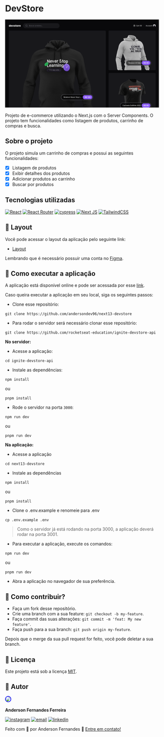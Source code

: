 # DevStore
![Home Screen](./home-screen.png)

Projeto de e-commerce utilizando o Next.js com o Server Components. O projeto tem funcionalidades como listagem de produtos, carrinho de compras e busca.

## Sobre o projeto
O projeto simula um carrinho de compras e possui as seguintes funcionalidades:

- [x] Listagem de produtos
- [x] Exibir detalhes dos produtos
- [x] Adicionar produtos ao carrinho
- [x] Buscar por produtos

## Tecnologias utilizadas

[![React](https://img.shields.io/badge/react-%2320232a.svg?style=for-the-badge&logo=react&logoColor=%2361DAFB)](https://react.dev/)
[![React Router](https://img.shields.io/badge/React_Router-CA4245?style=for-the-badge&logo=react-router&logoColor=white)](https://reactrouter.com/)
[![cypress](https://img.shields.io/badge/-cypress-%23E5E5E5?style=for-the-badge&logo=cypress&logoColor=058a5e)](https://www.cypress.io/)
[![Next JS](https://img.shields.io/badge/Next-black?style=for-the-badge&logo=next.js&logoColor=white)](https://nextjs.org/)
[![TailwindCSS](https://img.shields.io/badge/tailwindcss-%2338B2AC.svg?style=for-the-badge&logo=tailwind-css&logoColor=white)](https://tailwindcss.com/)

## 🎨 Layout

Você pode acessar o layout da aplicação pelo seguinte link:

- [Layout](https://www.figma.com/design/IxFEeERjLiZe1b8fv4OxaQ/devstore-%E2%80%A2-Projeto-React-(Community)?node-id=0-1&t=B32koNDjeEYflsx5-1)

Lembrando que é necessário possuir uma conta no [Figma](https://www.figma.com/).

## 🚀 Como executar a aplicação

A aplicação está disponível online e pode ser acessada por esse [link](https://coffeedeliveryproject.netlify.app/).

Caso queira executar a aplicação em seu local, siga os seguintes passos:

- Clone esse repositório:

```
git clone https://github.com/andersondev96/next13-devstore
```

- Para rodar o servidor será necessário clonar esse repositório:

```
git clone https://github.com/rocketseat-education/ignite-devstore-api
```

**No servidor:**

- Acesse a aplicação:
```
cd ignite-devstore-api
```
- Instale as dependências:
```
npm install
```
ou
```
pnpm install
```
- Rode o servidor na porta ``3000``:
```
npm run dev
```
ou
```
pnpm run dev
```

**Na aplicação:**

- Acesse a aplicação

```
cd next13-devstore
```

- Instale as dependências
```
npm install
```
ou
```
pnpm install
```
- Clone o .env.example e renomeie para .env
```
cp .env.example .env
```

> Como o servidor já está rodando na porta 3000, a aplicação deverá rodar na porta 3001.

- Para executar a aplicação, execute os comandos:
```
npm run dev
```
ou
```
pnpm run dev
```

- Abra a aplicação no navegador de sua preferência.

 ## 🤝 Como contribuir?

- Faça um fork desse repositório.
- Crie uma branch com a sua feature: `git checkout -b my-feature`.
- Faça commit das suas alterações: `git commit -m 'feat: My new feature'`.
- Faça push para a sua branch: `git push origin my-feature`.

Depois que o merge da sua pull request for feito, você pode deletar a sua branch.

## 📝 Licença

Este projeto está sob a licença [MIT](LICENSE).

## 👥 Autor

<img src="https://github.com/andersondev96.png" width="64" style="border: 2px solid blue; border-radius: 50%; object-fit: cover" />

**Anderson Fernandes Ferreira**

[![instagram](https://img.shields.io/badge/-Instagram-%23E4405F?style=for-the-badge&logo=instagram&logoColor=white)](https://instagram.com/anderson_ff13)
[![email](https://img.shields.io/badge/-Gmail-%23333?style=for-the-badge&logo=gmail&logoColor=white)](mailto:andersonfferreira96@gmail.com.br)
[![linkedin](https://img.shields.io/badge/-LinkedIn-%230077B5?style=for-the-badge&logo=linkedin&logoColor=white)](https://www.linkedin.com/in/anderson-fernandes96/)

Feito com 💚 por Anderson Fernandes 👋 [Entre em contato!](https://www.linkedin.com/in/anderson-fernandes96/)





